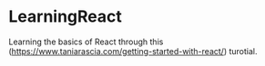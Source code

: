 # LearningReact
Learning the basics of React through this (https://www.taniarascia.com/getting-started-with-react/) turotial.
